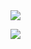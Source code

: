 <img src="https://capsule-render.vercel.app/api?type=waving&color=auto&height=300&section=header&text=loading...&fontSize=90" />

<img src="https://img.shields.io/badge/Python-3766AB?style=flat-square&logo=Python&logoColor=white"/></a>
